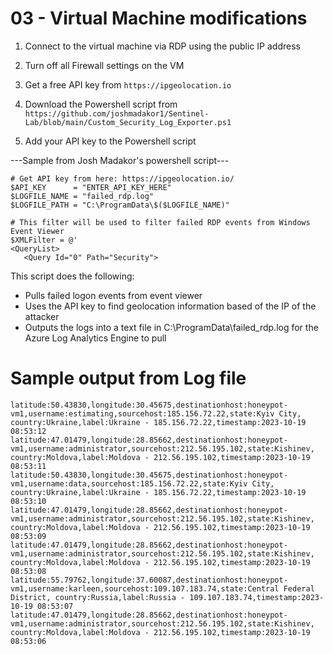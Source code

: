 # 03 - Virtual Machine modifications

1. Connect to the virtual machine via RDP using the public IP address

2. Turn off all Firewall settings on the VM

3. Get a free API key from ```https://ipgeolocation.io```

4. Download the Powershell script from ```https://github.com/joshmadakor1/Sentinel-Lab/blob/main/Custom_Security_Log_Exporter.ps1```

5. Add your API key to the Powershell script

---Sample from Josh Madakor's powershell script---
```shell
﻿# Get API key from here: https://ipgeolocation.io/
$API_KEY      = "ENTER_API_KEY_HERE"
$LOGFILE_NAME = "failed_rdp.log"
$LOGFILE_PATH = "C:\ProgramData\$($LOGFILE_NAME)"

# This filter will be used to filter failed RDP events from Windows Event Viewer
$XMLFilter = @'
<QueryList> 
   <Query Id="0" Path="Security">
```
This script does the following:
- Pulls failed logon events from event viewer
- Uses the API key to find geolocation information based of the IP of the attacker
- Outputs the logs into a text file in C:\ProgramData\failed_rdp.log for the Azure Log Analytics Engine to pull

# Sample output from Log file

```
latitude:50.43830,longitude:30.45675,destinationhost:honeypot-vm1,username:estimating,sourcehost:185.156.72.22,state:Kyiv City, country:Ukraine,label:Ukraine - 185.156.72.22,timestamp:2023-10-19 08:53:12
latitude:47.01479,longitude:28.85662,destinationhost:honeypot-vm1,username:administrator,sourcehost:212.56.195.102,state:Kishinev, country:Moldova,label:Moldova - 212.56.195.102,timestamp:2023-10-19 08:53:11
latitude:50.43830,longitude:30.45675,destinationhost:honeypot-vm1,username:data,sourcehost:185.156.72.22,state:Kyiv City, country:Ukraine,label:Ukraine - 185.156.72.22,timestamp:2023-10-19 08:53:10
latitude:47.01479,longitude:28.85662,destinationhost:honeypot-vm1,username:administrator,sourcehost:212.56.195.102,state:Kishinev, country:Moldova,label:Moldova - 212.56.195.102,timestamp:2023-10-19 08:53:09
latitude:47.01479,longitude:28.85662,destinationhost:honeypot-vm1,username:administrator,sourcehost:212.56.195.102,state:Kishinev, country:Moldova,label:Moldova - 212.56.195.102,timestamp:2023-10-19 08:53:08
latitude:55.79762,longitude:37.60087,destinationhost:honeypot-vm1,username:karleen,sourcehost:109.107.183.74,state:Central Federal District, country:Russia,label:Russia - 109.107.183.74,timestamp:2023-10-19 08:53:07
latitude:47.01479,longitude:28.85662,destinationhost:honeypot-vm1,username:administrator,sourcehost:212.56.195.102,state:Kishinev, country:Moldova,label:Moldova - 212.56.195.102,timestamp:2023-10-19 08:53:06
```
